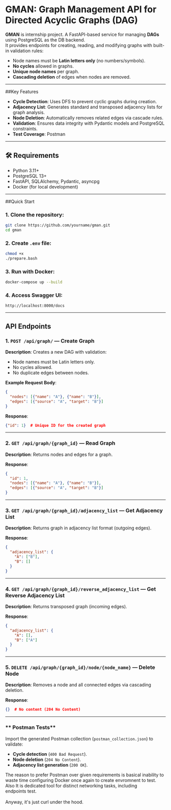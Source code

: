 # GMAN: Graph Management API for Directed Acyclic Graphs (DAG)

**GMAN** is internship project. A FastAPI-based service for managing **DAGs** using PostgreSQL as the DB backend.<br>
It provides endpoints for creating, reading, and modifying graphs with built-in validation rules:
- Node names must be **Latin letters only** (no numbers/symbols).
- **No cycles** allowed in graphs.
- **Unique node names** per graph.
- **Cascading deletion** of edges when nodes are removed.

---

##Key Features
- **Cycle Detection**: Uses DFS to prevent cyclic graphs during creation.
- **Adjacency List**: Generates standard and transposed adjacency lists for graph analysis.
- **Node Deletion**: Automatically removes related edges via cascade rules.
- **Validation**: Ensures data integrity with Pydantic models and PostgreSQL constraints.
- **Test Coverage**: Postman

---

## 🛠 Requirements
- Python 3.11+
- PostgreSQL 13+
- FastAPI, SQLAlchemy, Pydantic, asyncpg
- Docker (for local development)

---

##Quick Start

### 1. Clone the repository:
```bash
git clone https://github.com/yourname/gman.git
cd gman
```

### 2. Create `.env` file:
```bash
chmod +x
./prepare.bash
```

### 3. Run with Docker:
```bash
docker-compose up --build
```

### 4. Access Swagger UI:
```
http://localhost:8000/docs
```

---

##  API Endpoints

### **1. `POST /api/graph/` — Create Graph**
**Description**: Creates a new DAG with validation:
- Node names must be Latin letters only.
- No cycles allowed.
- No duplicate edges between nodes.

**Example Request Body**:
```json
{
  "nodes": [{"name": "A"}, {"name": "B"}],
  "edges": [{"source": "A", "target": "B"}]
}
```

**Response**:
```json
{"id": 1}  # Unique ID for the created graph
```

---

### **2. `GET /api/graph/{graph_id}` — Read Graph**
**Description**: Returns nodes and edges for a graph.

**Response**:
```json
{
  "id": 1,
  "nodes": [{"name": "A"}, {"name": "B"}],
  "edges": [{"source": "A", "target": "B"}]
}
```

---

### **3. `GET /api/graph/{graph_id}/adjacency_list` — Get Adjacency List**
**Description**: Returns graph in adjacency list format (outgoing edges).

**Response**:
```json
{
  "adjacency_list": {
    "A": ["B"],
    "B": []
  }
}
```

---

### **4. `GET /api/graph/{graph_id}/reverse_adjacency_list` — Get Reverse Adjacency List**
**Description**: Returns transposed graph (incoming edges).

**Response**:
```json
{
  "adjacency_list": {
    "A": [],
    "B": ["A"]
  }
}
```

---

### **5. `DELETE /api/graph/{graph_id}/node/{node_name}` — Delete Node**
**Description**: Removes a node and all connected edges via cascading deletion.

**Response**:
```json
{}  # No content (204 No Content)
```

---

### ** Postman Tests**
Import the generated Postman collection (`postman_collection.json`) to validate:
- **Cycle detection** (`400 Bad Request`).
- **Node deletion** (`204 No Content`).
- **Adjacency list generation** (`200 OK`).

The reason to prefer Postman over given requirements is basical inability to<br>
waste time configuring Docker once again to create envromnent to test.<br>
Also It is dedicated tool for distinct networking tasks, including<br>
endpoints test. <br><br>Anyway, it's just curl under the hood.<br>
